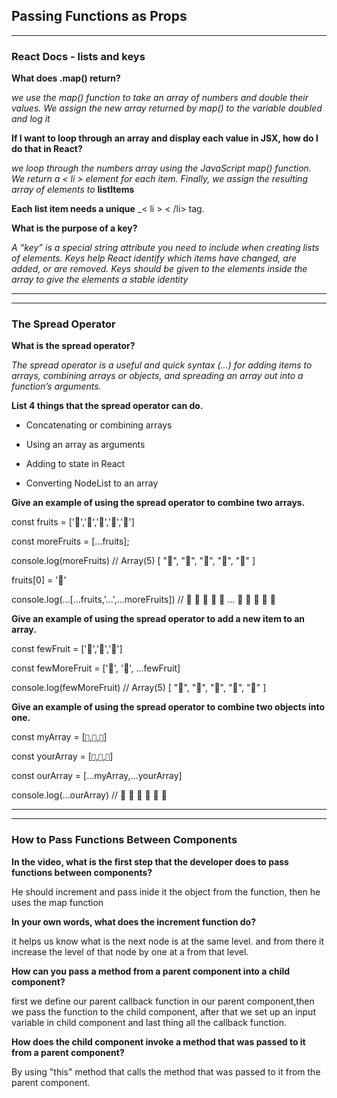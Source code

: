 ## Passing Functions as Props
---

### React Docs - lists and keys

**What does .map() return?**

*we use the map() function to take an array of numbers and double their values. We assign the new array returned by map() to the variable doubled and log it*

**If I want to loop through an array and display each value in JSX, how do I do that in React?**

*we loop through the numbers array using the JavaScript map() function. We return a < li > element for each item. Finally, we assign the resulting array of elements to* **listItems**

**Each list item needs a unique** _< li > < /li> tag.


**What is the purpose of a key?**  

*A “key” is a special string attribute you need to include when creating lists of elements. Keys help React identify which items have changed, are added, or are removed. Keys should be given to the elements inside the array to give the elements a stable identity*

---
---

### The Spread Operator

**What is the spread operator?**

*The spread operator is a useful and quick syntax (…) for adding items to arrays, combining arrays or objects, and spreading an array out into a function’s arguments.*

**List 4 things that the spread operator can do.**

- Concatenating or combining arrays

- Using an array as arguments

- Adding to state in React

- Converting NodeList to an array


**Give an example of using the spread operator to combine two arrays.**

const fruits = ['🍏','🍊','🍌','🍉','🍍']

const moreFruits = [...fruits];

console.log(moreFruits) // Array(5) [ "🍏", "🍊", "🍌", "🍉", "🍍" ]


fruits[0] = '🍑'


console.log(...[...fruits,'...',...moreFruits]) //  🍑 🍊 🍌 🍉 🍍 ... 🍏 🍊 🍌 🍉 🍍

**Give an example of using the spread operator to add a new item to an array.**

const fewFruit = ['🍏','🍊','🍌']

const fewMoreFruit = ['🍉', '🍍', ...fewFruit]

console.log(fewMoreFruit) //  Array(5) [ "🍉", "🍍", "🍏", "🍊", "🍌" ]

**Give an example of using the spread operator to combine two objects into one.**

const myArray = [`🤪`,`🐻`,`🎌`]

const yourArray = [`🙂`,`🤗`,`🤩`]

const ourArray = [...myArray,...yourArray]

console.log(...ourArray) // 🤪 🐻 🎌 🙂 🤗 🤩

---
---

### How to Pass Functions Between Components

**In the video, what is the first step that the developer does to pass functions between components?**

He should increment and pass inide it the object from the function, then he uses the map function 

**In your own words, what does the increment function do?**

it helps us know what is the next node is at the same level. and from there it increase the level of that node by one at a from that level.

**How can you pass a method from a parent component into a child component?**

first we define our parent callback function in our parent component,then we pass the function to the child component, after that we set up an input variable in child component and last thing all the callback function.

**How does the child component invoke a method that was passed to it from a parent component?**
 
 By using "this" method that calls the method that was passed to it from the parent component.


